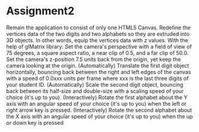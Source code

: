 # Assignment2

Remain the application to consist of only one HTML5 Canvas.
Redefine the vertices data of the two digits and two alphabets so they are extruded into 3D objects. In other words, equip the vertices data with z values.
With the help of glMatrix library:
Set the camera's perspective with a field of view of 75 degrees, a square aspect ratio, a near clip of 0.5, and a far clip of 50.0.
Set the camera's z-position 7.5 units back from the origin, yet keep the camera looking at the origin.
(Automatically) Translate the first digit object horizontally, bouncing back between the right and left edges of the canvas with a speed of 0.0xxx units per frame where xxx is the last three digits of your student ID.
(Automatically) Scale the second digit object, bouncing back between its half-size and double-size with a scaling speed of your choice (it's up to you).
(Interactively) Rotate the first alphabet about the Y axis with an angular speed of your choice (it's up to you) when the left or right arrow key is pressed.
(Interactively) Rotate the second alphabet about the X axis with an angular speed of your choice (it's up to you) when the up or down key is pressed
